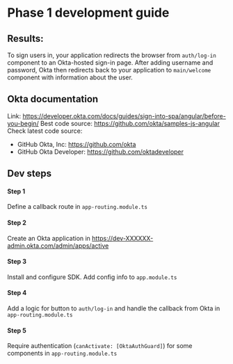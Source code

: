 # Phase 1 development guide

## Results:
To sign users in, your application redirects the browser from ```auth/log-in``` component 
to an Okta-hosted sign-in page. After adding username and password, Okta then 
redirects back to your application to ```main/welcome``` component with information about the user.


## Okta documentation
Link: https://developer.okta.com/docs/guides/sign-into-spa/angular/before-you-begin/
Best code source: https://github.com/okta/samples-js-angular
Check latest code source:
- GitHub Okta, Inc: https://github.com/okta
- GitHub Okta Developer: https://github.com/oktadeveloper

## Dev steps

#### Step 1
Define a callback route in ```app-routing.module.ts```

#### Step 2
Create an Okta application in https://dev-XXXXXX-admin.okta.com/admin/apps/active

#### Step 3
Install and configure SDK. Add config info to ```app.module.ts```

#### Step 4
Add a logic for button to ```auth/log-in``` and  handle the callback from Okta in ```app-routing.module.ts```

#### Step 5
Require authentication (```canActivate: [OktaAuthGuard]```) for some components in ```app-routing.module.ts```